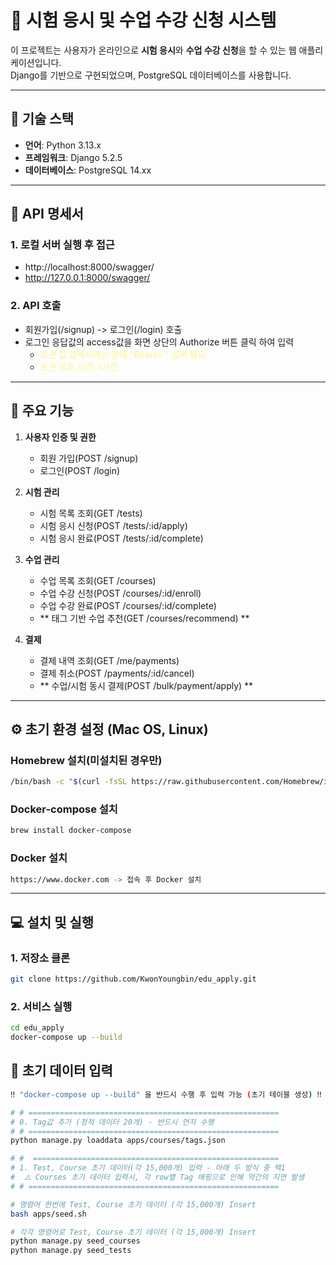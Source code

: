 # 📝 시험 응시 및 수업 수강 신청 시스템

이 프로젝트는 사용자가 온라인으로 **시험 응시**와 **수업 수강 신청**을 할 수 있는 웹 애플리케이션입니다.  
Django를 기반으로 구현되었으며, PostgreSQL 데이터베이스를 사용합니다.

---

## 📌 기술 스택

- **언어**: Python 3.13.x
- **프레임워크**: Django 5.2.5
- **데이터베이스**: PostgreSQL 14.xx

---

## 📑 API 명세서
### 1. 로컬 서버 실행 후 접근
- http://localhost:8000/swagger/
- http://127.0.0.1:8000/swagger/

### 2. API 호출
- 회원가입(/signup) -> 로그인(/login) 호출
- 로그인 응답값의 access값을 화면 상단의 Authorize 버튼 클릭 하여 입력
   - <span style="color:#fff5b1">**토큰 값 입력시에는 앞에 "Bearer " 입력 필요**</span>
   - <span style="color:#fff5b1">**토큰 유효 시간: 1시간**</span>

---

## 🚀 주요 기능

1. **사용자 인증 및 권한**
   - 회원 가입(POST /signup)
   - 로그인(POST /login)
   
2. **시험 관리**
   - 시험 목록 조회(GET /tests)
   - 시험 응시 신청(POST /tests/:id/apply)
   - 시험 응시 완료(POST /tests/:id/complete)

3. **수업 관리**
   - 수업 목록 조회(GET /courses)
   - 수업 수강 신청(POST /courses/:id/enroll)
   - 수업 수강 완료(POST /courses/:id/complete)
   - ** 태그 기반 수업 추천(GET /courses/recommend) **

4. **결제**
   - 결제 내역 조회(GET /me/payments)
   - 결제 취소(POST /payments/:id/cancel)
   - ** 수업/시험 동시 결제(POST /bulk/payment/apply) **

---

## ⚙️ 초기 환경 설정 (Mac OS, Linux)

### Homebrew 설치(미설치된 경우만)
```bash
/bin/bash -c "$(curl -fsSL https://raw.githubusercontent.com/Homebrew/install/HEAD/install.sh)"
```

### Docker-compose 설치
```bash
brew install docker-compose
```

### Docker 설치
```bash
https://www.docker.com -> 접속 후 Docker 설치
```

---

## 💻 설치 및 실행

### 1. 저장소 클론
```bash
git clone https://github.com/KwonYoungbin/edu_apply.git
```

### 2. 서비스 실행
```bash
cd edu_apply
docker-compose up --build
```

## 💽 초기 데이터 입력

```bash
‼️ "docker-compose up --build" 을 반드시 수행 후 입력 가능 (초기 테이블 생성) ‼️

# # ========================================================
# 0. Tag값 추가 (정적 데이터 20개) - 반드시 먼저 수행
# # ========================================================
python manage.py loaddata apps/courses/tags.json

# #  =======================================================
# 1. Test, Course 초기 데이터(각 15,000개) 입력 - 아래 두 방식 중 택1 
#  ⚠️ Courses 초기 데이터 입력시, 각 row별 Tag 매핑으로 인해 약간의 지연 발생 
# # ========================================================

# 명령어 한번에 Test, Course 초기 데이터 (각 15,000개) Insert
bash apps/seed.sh

# 각각 명령어로 Test, Course 초기 데이터 (각 15,000개) Insert
python manage.py seed_courses
python manage.py seed_tests
```